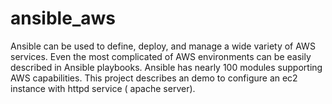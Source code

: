 # ansible_aws
Ansible can be used to define, deploy, and manage a wide variety of AWS services.
Even the most complicated of AWS environments can be easily described in Ansible playbooks.
Ansible has nearly 100 modules supporting AWS capabilities. 
This project describes an demo to configure an ec2 instance with httpd service ( apache server).
